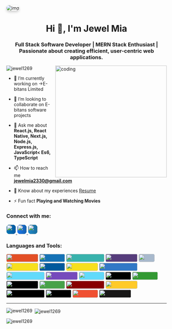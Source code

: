 <img src="[https://i.ibb.co/JsJtQMx/Architect-Linkedin-Background.png](https://contentstatic.techgig.com/photo/98517027/5-best-tips-to-write-a-cover-letter-as-a-software-developer.jpg?24886)" alt="img" style="box-shadow: 0 4px 8px rgba(0, 0, 0, 0.2); border-radius: 10px;" />



<h1 align="center">Hi 👋, I'm Jewel Mia</h1>
<h3 align="center">Full Stack Software Developer | MERN Stack Enthusiast | Passionate about creating efficient, user-centric web applications.</h3>

<img align="right" alt="coding" width="350" src="https://camo.githubusercontent.com/9792d43627b178fd4a45bcabb3647d7b34a62d64baf96a19abf6ea19d5cea8dd/68747470733a2f2f63646e2e6472696262626c652e636f6d2f75736572732f313138373833362f73637265656e73686f74732f363533393432392f70726f6772616d65722e676966">

<p align="left"> <img src="https://komarev.com/ghpvc/?username=jewel1269&label=Profile%20views&color=0e75b6&style=flat-square" alt="jewel1269" /> </p>

- 🔭 I’m currently working on ->E-bitans Limited

- 👯 I’m looking to collaborate on E-bitans software projects 

- 💬 Ask me about **React.js, React Native, Next.js, Node.js, Express.js, JavaScript< Es6, TypeScript**

- 📫 How to reach me **jewelmia2330@gmail.com**

- 📄 Know about my experiences [Resume](https://drive.google.com/file/d/1Z8PstX0bq2qfHbXSzOWoFnCm-H6tmdAd/view)

- ⚡ Fun fact **Playing and Watching Movies**

<h3 align="left">Connect with me:</h3>
<p align="left">
  <a href="https://www.linkedin.com/in/jewel-mia/" target="_blank">
    <img src="https://img.shields.io/badge/-LinkedIn-blue?style=flat-square&logo=linkedin&logoColor=white&color=0077B5" height="30" style="border-radius: 10px; background: linear-gradient(to right, #0077B5, #0056A0);" />
  </a>
  <a href="https://web.facebook.com/iftekar13" target="_blank">
    <img src="https://img.shields.io/badge/-Facebook-blue?style=flat-square&logo=facebook&logoColor=white&color=1877F2" height="30" style="border-radius: 10px; background: linear-gradient(to right, #1877F2, #1661AC);" />
  </a>
  <a href="https://codeforces.com/profile/jewel21" target="_blank">
    <img src="https://img.shields.io/badge/-Codeforces-blue?style=flat-square&logo=codeforces&logoColor=white&color=1F8ACB" height="30" style="border-radius: 10px; background: linear-gradient(to right, #1F8ACB, #1A6D9C);" />
  </a>
</p>



<h3 align="left">Languages and Tools:</h3>
<p align="left">
  <img width="100" height="25" src="https://img.shields.io/badge/-HTML5-E34F26?style=flat-square&logo=html5&logoColor=white" style="background-color: #E34F26; border-radius: 5px;" />
  <img width="80" height="25" src="https://img.shields.io/badge/-CSS3-1572B6?style=flat-square&logo=css3&logoColor=white" style="background-color: #1572B6; border-radius: 5px;" />
  <img width="120" height="25" src="https://img.shields.io/badge/-Tailwind_CSS-38B2AC?style=flat-square&logo=tailwind-css&logoColor=white" style="background-color: #38B2AC; border-radius: 5px;" />
  <img width="100" height="25" src="https://img.shields.io/badge/-Bootstrap-563D7C?style=flat-square&logo=bootstrap&logoColor=white" style="background-color: #563D7C; border-radius: 5px;" />
  <img width="50" height="25" src="https://img.shields.io/badge/-C-A8B9CC?style=flat-square&logo=c&logoColor=white" style="background-color: #A8B9CC; border-radius: 5px;" />
  <img width="100" height="25" src="https://img.shields.io/badge/-JavaScript-F7DF1E?style=flat-square&logo=javascript&logoColor=black" style="background-color: #F7DF1E; border-radius: 5px;" />
  <img width="80" height="25" src="https://img.shields.io/badge/-C++-00599C?style=flat-square&logo=c%2B%2B&logoColor=white" style="background-color: #00599C; border-radius: 5px;" />
  <img width="100" height="25" src="https://img.shields.io/badge/-ES6-F7DF1E?style=flat-square&logo=javascript&logoColor=black" style="background-color: #F7DF1E; border-radius: 5px;" />
  <img width="120" height="25" src="https://img.shields.io/badge/-TypeScript-3178C6?style=flat-square&logo=typescript&logoColor=white" style="background-color: #3178C6; border-radius: 5px;" />
  <img width="120" height="25" src="https://img.shields.io/badge/-React_Native-61DAFB?style=flat-square&logo=react&logoColor=black" style="background-color: #61DAFB; border-radius: 5px;" />
  <img width="100" height="25" src="https://img.shields.io/badge/-Redux-764ABC?style=flat-square&logo=redux&logoColor=white" style="background-color: #764ABC; border-radius: 5px;" />
  <img width="80" height="25" src="https://img.shields.io/badge/-React-61DAFB?style=flat-square&logo=react&logoColor=black" style="background-color: #61DAFB; border-radius: 5px;" />
  <img width="80" height="25" src="https://img.shields.io/badge/-Next.js-000000?style=flat-square&logo=next.js&logoColor=white" style="background-color: #000000; border-radius: 5px;" />
  <img width="80" height="25" src="https://img.shields.io/badge/-Node.js-339933?style=flat-square&logo=node.js&logoColor=white" style="background-color: #339933; border-radius: 5px;" />
  <img width="100" height="25" src="https://img.shields.io/badge/-Express.js-000000?style=flat-square&logo=express&logoColor=white" style="background-color: #000000; border-radius: 5px;" />
  <img width="80" height="25" src="https://img.shields.io/badge/-MongoDB-47A248?style=flat-square&logo=mongodb&logoColor=white" style="background-color: #47A248; border-radius: 5px;" />
  <img width="120" height="25" src="https://img.shields.io/badge/-Mongoose-880000?style=flat-square&logo=mongoose&logoColor=white" style="background-color: #880000; border-radius: 5px;" />
  <img width="100" height="25" src="https://img.shields.io/badge/-Firebase-FFCA28?style=flat-square&logo=firebase&logoColor=black" style="background-color: #FFCA28; border-radius: 5px;" />
  <img width="120" height="25" src="https://img.shields.io/badge/-JWT-000000?style=flat-square&logo=json-web-tokens&logoColor=white" style="background-color: #000000; border-radius: 5px;" />
  <img width="80" height="25" src="https://img.shields.io/badge/-Vercel-000000?style=flat-square&logo=vercel&logoColor=white" style="background-color: #000000; border-radius: 5px;" />
  <img width="80" height="25" src="https://img.shields.io/badge/-Git-F05032?style=flat-square&logo=git&logoColor=white" style="background-color: #F05032; border-radius: 5px;" />
  <img width="100" height="25" src="https://img.shields.io/badge/-GitHub-181717?style=flat-square&logo=github&logoColor=white" style="background-color: #181717; border-radius: 5px;" />
</p>




---

<p><img align="left" src="https://github-readme-stats.vercel.app/api/top-langs/?username=jewel1269&layout=compact&hide=html" alt="jewel1269" /></p>
  <p>&nbsp;<img align="center" margin-top="10" src="https://github-readme-stats.vercel.app/api?username=jewel1269&show_icons=true" alt="jewel1269" /></p>
<p><img align="left" src="https://github-readme-streak-stats.herokuapp.com/?user=jewel1269" alt="jewel1269" /></p>

